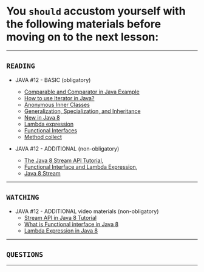 # You `should` accustom yourself with the following materials before moving on to the next lesson:
---
## `READING`
- JAVA #12 - BASIC (obligatory)
    - [Comparable and Comparator in Java Example](https://www.journaldev.com/780/comparable-and-comparator-in-java-example)
    - [How to use Iterator in Java?](https://www.geeksforgeeks.org/how-to-use-iterator-in-java/)
    - [Anonymous Inner Classes](https://www.geeksforgeeks.org/anonymous-inner-class-java/)
    - [Generalization, Specialization, and Inheritance](https://sourcemaking.com/uml/modeling-it-systems/structural-view/generalization-specialization-and-inheritance)
    - [New in Java 8](https://www.baeldung.com/java-8-new-features)
    - [Lambda expression](http://tutorials.jenkov.com/java/lambda-expressions.html#zero-parameter)
    - [Functional Interfaces](https://www.journaldev.com/2763/java-8-functional-interfaces)
    - [Method collect](https://www.java67.com/2018/06/java-8-streamcollect-example.html)

- JAVA #12 - ADDITIONAL (non-obligatory)
    - [The Java 8 Stream API Tutorial](https://www.baeldung.com/java-8-streams),
    - [Functional Interface and Lambda Expression](https://dzone.com/articles/functional-interface-and-lambda-expression),
    - [Java 8 Stream](https://www.journaldev.com/2774/java-8-stream)
  
 ---

## `WATCHING`
- JAVA #12 - ADDITIONAL video materials (non-obligatory)
    - [Stream API in Java 8 Tutorial](https://youtu.be/9Orn0Pwp3YU)
    - [What is Functional interface in Java 8](https://youtu.be/qCuasR77Eo0)
    - [Lambda Expression in Java 8](https://youtu.be/yb46iD5dJYY)
      
---

## `QUESTIONS`

---
